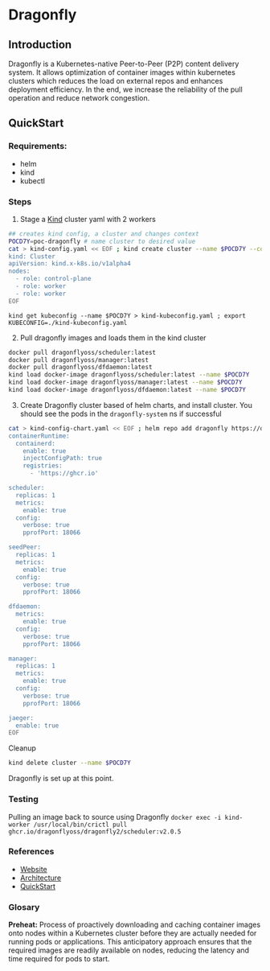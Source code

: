 # Dragonfly

## Introduction

Dragonfly is a Kubernetes-native Peer-to-Peer (P2P) content delivery system. It allows optimization of container images within kubernetes clusters which reduces the load on external repos and enhances deployment efficiency. In the end, we increase the reliability of the pull operation and reduce network congestion.

## QuickStart

### Requirements:
- helm
- kind
- kubectl

### Steps

1. Stage a [Kind](https://kind.sigs.k8s.io/docs/user/quick-start/) cluster yaml with 2 workers

``` bash
## creates kind config, a cluster and changes context
POCD7Y=poc-dragonfly # name cluster to desired value
cat > kind-config.yaml << EOF ; kind create cluster --name $POCD7Y --config kind-config.yaml ; kubectl config use-context kind-$POCD7Y
kind: Cluster
apiVersion: kind.x-k8s.io/v1alpha4
nodes:
  - role: control-plane
  - role: worker
  - role: worker
EOF

```
``` connecting to kind cluster - if your terminal dies, or exits, you can configure your kube-config with the below
kind get kubeconfig --name $POCD7Y > kind-kubeconfig.yaml ; export KUBECONFIG=./kind-kubeconfig.yaml

```

2. Pull dragonfly images and loads them in the kind cluster
``` bash 
docker pull dragonflyoss/scheduler:latest
docker pull dragonflyoss/manager:latest
docker pull dragonflyoss/dfdaemon:latest
kind load docker-image dragonflyoss/scheduler:latest --name $POCD7Y
kind load docker-image dragonflyoss/manager:latest --name $POCD7Y
kind load docker-image dragonflyoss/dfdaemon:latest --name $POCD7Y

```

3. Create Dragonfly cluster based of helm charts, and install cluster. You should see the pods in the ```dragonfly-system```  ns if successful

```  bash 
cat > kind-config-chart.yaml << EOF ; helm repo add dragonfly https://dragonflyoss.github.io/helm-charts/ ; helm install --wait --create-namespace --namespace dragonfly-system dragonfly dragonfly/dragonfly -f kind-config-chart.yaml && kubectl get po -n dragonfly-system
containerRuntime:
  containerd:
    enable: true
    injectConfigPath: true
    registries:
      - 'https://ghcr.io'

scheduler:
  replicas: 1
  metrics:
    enable: true
  config:
    verbose: true
    pprofPort: 18066

seedPeer:
  replicas: 1
  metrics:
    enable: true
  config:
    verbose: true
    pprofPort: 18066

dfdaemon:
  metrics:
    enable: true
  config:
    verbose: true
    pprofPort: 18066

manager:
  replicas: 1
  metrics:
    enable: true
  config:
    verbose: true
    pprofPort: 18066

jaeger:
  enable: true
EOF

```
Cleanup

``` bash 
kind delete cluster --name $POCD7Y 

```
Dragonfly is set up at this point.

### Testing

Pulling an image back to source using Dragonfly 
``` docker exec -i kind-worker /usr/local/bin/crictl pull ghcr.io/dragonflyoss/dragonfly2/scheduler:v2.0.5 ```

### References
- [Website](https://d7y.io/docs/)
- [Architecture](https://d7y.io/docs/concepts/terminology/architecture/)
- [QuickStart](https://d7y.io/docs/getting-started/quick-start/kubernetes/)

### Glosary
**Preheat:** Process of proactively downloading and caching container images onto nodes within a Kubernetes cluster before they are actually needed for running pods or applications. This anticipatory approach ensures that the required images are readily available on nodes, reducing the latency and time required for pods to start.
